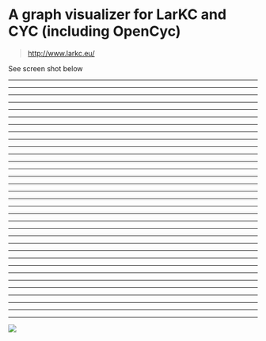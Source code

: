 # A graph visualizer for LarKC and CYC (including OpenCyc) #

> http://www.larkc.eu/

See screen shot below


---


---


---


---


---


---


---


---


---


---


---


---


---


---


---


---


---


---


---


---


---


---


---


---


---


---


---


---


---


---


---


---


---

<img src='http://opencyclograph.googlecode.com/files/obama.jpg' />
